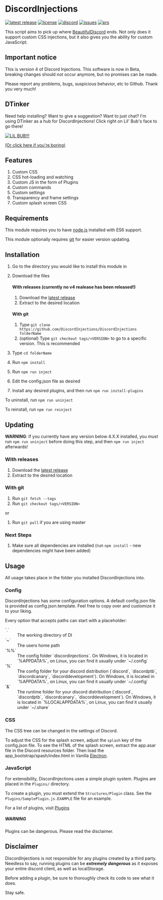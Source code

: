 # DiscordInjections

[![latest release](https://img.shields.io/github/release/DiscordInjections/DiscordInjections.svg)](https://github.com/DiscordInjections/DiscordInjections/releases)
[![license](https://img.shields.io/github/license/DiscordInjections/DiscordInjections.svg)](https://github.com/DiscordInjections/DiscordInjections/blob/master/LICENSE.md)
[![discord](https://img.shields.io/discord/257299803397029899.svg)](https://discord.gg/EDwd5wr)
[![issues](https://img.shields.io/github/issues/DiscordInjections/DiscordInjections.svg)](https://github.com/DiscordInjections/DiscordInjections/issues)
[![prs](https://img.shields.io/github/issues-pr/DiscordInjections/DiscordInjections.svg)](https://github.com/DiscordInjections/DiscordInjections/pulls)

This script aims to pick up where [BeautifulDiscord](https://github.com/leovoel/BeautifulDiscord) ends. Not only does it support custom CSS injections, but it also gives you the ability for custom JavaScript.

## Important notice

This is version 4 of Discord Injections. This software is now in Beta, breaking changes should not occur anymore, but no promises can be made.

Please report any problems, bugs, suspicious behavior, etc to Github. Thank you very much!

## DTinker

Need help installing? Want to give a suggestion? Want to just chat? I'm using DTinker as a hub for DiscordInjections! Click right on Lil' Bub's face to go there!

[![LIL BUB!!!](http://akns-images.eonline.com/eol_images/Entire_Site/201478/rs_500x270-140808102736-tumblr_my2hi3c3em1ruw1vso1_500.gif)](https://discord.gg/EDwd5wr)

[(Or click here if you're boring)](https://discord.gg/EDwd5wr)

## Features

1. Custom CSS
2. CSS hot-loading and watching
3. Custom JS in the form of Plugins
4. Custom commands
5. Custom settings
6. Transparency and frame settings
7. Custom splash screen CSS

## Requirements

This module requires you to have [node.js](https://nodejs.org/en/download/) installed with ES6 support.

This module optionally requires [git](https://git-scm.com/downloads) for easier version updating.

## Installation

1. Go to the directory you would like to install this module in

2. Download the files

     #### With releases (currently no v4 realease has been released!)
    1. Download the [latest release](https://github.com/DiscordInjections/DiscordInjections/releases)
    2. Extract to the desired location

     #### With git
    1. Type `git clone https://github.com/DiscordInjections/DiscordInjections folderName`
    2. (optional) Type `git checkout tags/<VERSION>` to go to a specific version. This is recommended

3. Type `cd folderName`
4. Run `npm install`
5. Run `npm run inject`
6. Edit the config.json file as desired
7. Install any desired plugins, and then run `npm run install-plugins`

To uninstall, run `npm run uninject`

To reinstall, run `npm run reinject`

## Updating

**WARNING**: If you currently have any version below 4.X.X installed, you *must* run `npm run uninject` before doing this step, and then `npm run inject` afterwards!

### With releases
1. Download the [latest release](https://github.com/DiscordInjections/DiscordInjections/releases)
2. Extract to the desired location

### With git
1. Run `git fetch --tags`
2. Run `git checkout tags/<VERSION>`

or

1. Run `git pull` if you are using master

### Next Steps
1. Make sure all dependencies are installed (run `npm install` - new dependencies might have been added)

## Usage

All usage takes place in the folder you installed DiscordInjections into.

### Config

DiscordInjections has some configuration options. A default config.json file is provided as config.json.template. Feel free to copy over and customize it to your liking.

Every option that accepts paths can start with a placeholder:
<dl>
  <dt>`.`</dt>
  <dd>The working directory of DI</dd>

  <dt>`~`</dt>
  <dd>The users home path</dd>

  <dt>`%%`</dt>
  <dd>The config folder `discordinjections`. On Windows, it is located in `%APPDATA%`, on Linux, you can find it usually under `~/.config`</dd>

  <dt>`%`</dt>
  <dd>The config folder for your discord distribution (`discord`, `discordptb`, `discordcanary`, `discorddevelopment`). On Windows, it is located in `%APPDATA%`, on Linux, you can find it usually under `~/.config`</dd>

  <dt>`&`</dt>
  <dd>The runtime folder for your discord distribution (`discord`, `discordptb`, `discordcanary`, `discorddevelopment`). On Windows, it is located in `%LOCALAPPDATA%`, on Linux, you can find it usually under `~/.share`</dd>
</dl>

### CSS

The CSS tree can be changed in the settings of Discord.

To adjust the CSS for the splash screen, adjust the `splash` key of the config.json file. To see the HTML of the splash screen, extract the app.asar file in the Discord resources folder. Then load the app_bootstrap/spash/index.html in Vanilla [Electron](https://github.com/electron/electron/releases/latest).

### JavaScript

For extensibility, DiscordInjections uses a simple plugin system. Plugins are placed in the `Plugins/` directory.

To create a plugin, you must extend the `Structures/Plugin` class. See the `Plugins/SamplePlugin.js.EXAMPLE` file for an example.

For a list of plugins, visit [Plugins](https://github.com/DiscordInjections/Plugins)

##### WARNING

Plugins can be dangerous. Please read the disclaimer.

## Disclaimer

DiscordInjections is not responsible for any plugins created by a third party. Needless to say, running plugins can be ***extremely dangerous*** as it exposes your entire discord client, as well as localStorage.

Before adding a plugin, be sure to thoroughly check its code to see what it does.

Stay safe.
